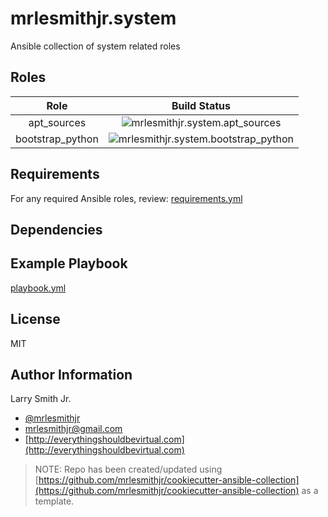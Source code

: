 # mrlesmithjr.system

Ansible collection of system related roles

## Roles

|       Role       |                                                                       Build Status                                                                       |
| :--------------: | :------------------------------------------------------------------------------------------------------------------------------------------------------: |
|   apt_sources    |      ![mrlesmithjr.system.apt_sources](https://github.com/mrlesmithjr/ansible-collection-system/workflows/mrlesmithjr.system.apt_sources/badge.svg)      |
| bootstrap_python | ![mrlesmithjr.system.bootstrap_python](https://github.com/mrlesmithjr/ansible-collection-system/workflows/mrlesmithjr.system.bootstrap_python/badge.svg) |

## Requirements

For any required Ansible roles, review:
[requirements.yml](requirements.yml)

## Dependencies

## Example Playbook

[playbook.yml](playbook.yml)

## License

MIT

## Author Information

Larry Smith Jr.

- [@mrlesmithjr](https://twitter.com/mrlesmithjr)
- [mrlesmithjr@gmail.com](mailto:mrlesmithjr@gmail.com)
- [http://everythingshouldbevirtual.com](http://everythingshouldbevirtual.com)

> NOTE: Repo has been created/updated using [https://github.com/mrlesmithjr/cookiecutter-ansible-collection](https://github.com/mrlesmithjr/cookiecutter-ansible-collection) as a template.

